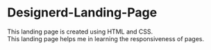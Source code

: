 # Designerd-Landing-Page
This landing page is created using HTML and CSS.
<br>
This landing page helps me in learning the responsiveness of pages.

